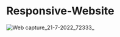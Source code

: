 # Responsive-Website


![Web capture_21-7-2022_72333_](https://user-images.githubusercontent.com/109640405/180112645-6af166f2-f0b7-4eff-a881-d172e9e7c831.jpeg)
